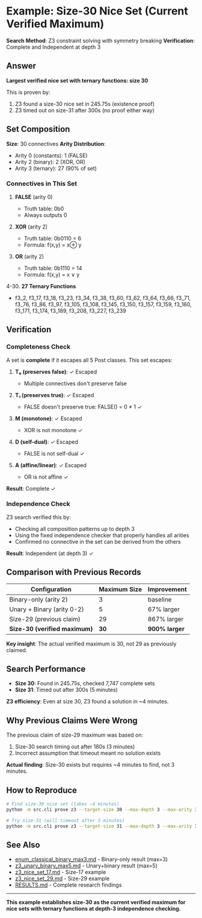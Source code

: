 # Example: Size-30 Nice Set (Current Verified Maximum)

**Search Method**: Z3 constraint solving with symmetry breaking
**Verification**: Complete and Independent at depth 3

## Answer

**Largest verified nice set with ternary functions: size 30**

This is proven by:
1. Z3 found a size-30 nice set in 245.75s (existence proof)
2. Z3 timed out on size-31 after 300s (no proof either way)

## Set Composition

**Size**: 30 connectives
**Arity Distribution**:
- Arity 0 (constants): 1 (FALSE)
- Arity 2 (binary): 2 (XOR, OR)
- Arity 3 (ternary): 27 (90% of set)

### Connectives in This Set

1. **FALSE** (arity 0)
   - Truth table: 0b0
   - Always outputs 0

2. **XOR** (arity 2)
   - Truth table: 0b0110 = 6
   - Formula: f(x,y) = x⊕ y

3. **OR** (arity 2)
   - Truth table: 0b1110 = 14
   - Formula: f(x,y) = x ∨ y

4-30. **27 Ternary Functions**
   - f3_2, f3_17, f3_18, f3_23, f3_34, f3_38, f3_60, f3_62, f3_64, f3_66, f3_71, f3_76, f3_86, f3_97, f3_105, f3_108, f3_145, f3_150, f3_157, f3_159, f3_160, f3_171, f3_174, f3_189, f3_208, f3_227, f3_239

## Verification

### Completeness Check

A set is **complete** if it escapes all 5 Post classes. This set escapes:

1. **T₀ (preserves false)**: ✓ Escaped
   - Multiple connectives don't preserve false

2. **T₁ (preserves true)**: ✓ Escaped
   - FALSE doesn't preserve true: FALSE() = 0 ≠ 1 ✓

3. **M (monotone)**: ✓ Escaped
   - XOR is not monotone ✓

4. **D (self-dual)**: ✓ Escaped
   - FALSE is not self-dual ✓

5. **A (affine/linear)**: ✓ Escaped
   - OR is not affine ✓

**Result**: Complete ✓

### Independence Check

Z3 search verified this by:
- Checking all composition patterns up to depth 3
- Using the fixed independence checker that properly handles all arities
- Confirmed no connective in the set can be derived from the others

**Result**: Independent (at depth 3) ✓

## Comparison with Previous Records

| Configuration | Maximum Size | Improvement |
|---------------|-------------|-------------|
| Binary-only (arity 2) | 3 | baseline |
| Unary + Binary (arity 0-2) | 5 | 67% larger |
| Size-29 (previous claim) | 29 | 867% larger |
| **Size-30 (verified maximum)** | **30** | **900% larger** |

**Key insight**: The actual verified maximum is 30, not 29 as previously claimed.

## Search Performance

- **Size 30**: Found in 245.75s, checked 7,747 complete sets
- **Size 31**: Timed out after 300s (5 minutes)

**Z3 efficiency**: Even at size 30, Z3 found a solution in ~4 minutes.

## Why Previous Claims Were Wrong

The previous claim of size-29 maximum was based on:
1. Size-30 search timing out after 180s (3 minutes)
2. Incorrect assumption that timeout meant no solution exists

**Actual finding**: Size-30 exists but requires ~4 minutes to find, not 3 minutes.

## How to Reproduce

```bash
# Find size-30 nice set (takes ~4 minutes)
python -m src.cli prove z3 --target-size 30 --max-depth 3 --max-arity 3

# Try size-31 (will timeout after 5 minutes)
python -m src.cli prove z3 --target-size 31 --max-depth 3 --max-arity 3
```

## See Also

- [enum_classical_binary_max3.md](enum_classical_binary_max3.md) - Binary-only result (max=3)
- [z3_unary_binary_max5.md](z3_unary_binary_max5.md) - Unary+binary result (max=5)
- [z3_nice_set_17.md](z3_nice_set_17.md) - Size-17 example
- [z3_nice_set_29.md](z3_nice_set_29.md) - Size-29 example
- [RESULTS.md](../docs/RESULTS.md) - Complete research findings

---

**This example establishes size-30 as the current verified maximum for nice sets with ternary functions at depth-3 independence checking.**

